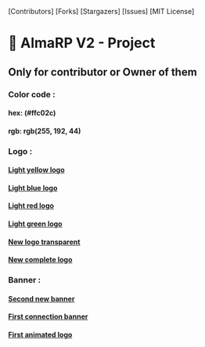 [Contributors]
[Forks]
[Stargazers]
[Issues]
[MIT License]

# 🐲 AlmaRP V2 - Project
## Only for contributor or Owner of them

### Color code :
#### hex: (#ffc02c)
#### rgb: rgb(255, 192, 44)

### Logo :
#### [Light yellow logo](https://cdn.discordapp.com/attachments/869358996862144572/909171461133045810/8250909609248686083.png)
#### [Light blue logo](https://cdn.discordapp.com/attachments/869358996862144572/909171461908996106/8250909609248686082.png)
#### [Light red logo](https://cdn.discordapp.com/attachments/869358996862144572/909171462668189766/8250909609248686081.png)
#### [Light green logo](https://cdn.discordapp.com/attachments/869358996862144572/909171463825805342/825090960924868608.png)
#### [New logo transparent](https://cdn.discordapp.com/attachments/869358996862144572/909171462546546698/TRANSPARENT.png)
#### [New complete logo](https://cdn.discordapp.com/attachments/869358996862144572/909171485258711160/ezgif.com-gif-maker29.png)

### Banner :
#### [Second new banner](https://cdn.discordapp.com/attachments/869358996862144572/909171568511443057/ALMA_BANNIERE_GIF.gif)
#### [First connection banner](https://cdn.discordapp.com/attachments/869358996862144572/909171652791787540/Precomp._4_1.gif)
#### [First animated logo](https://cdn.discordapp.com/attachments/869358996862144572/909171507324944444/Composition_1_67.gif)
